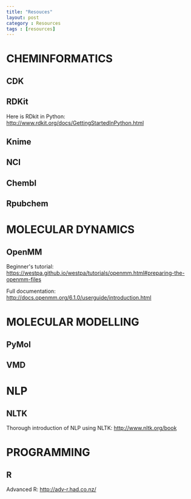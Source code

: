 ```yaml
---
title: "Resouces"
layout: post
category : Resources
tags : [resources]
---
```



# CHEMINFORMATICS
## CDK

## RDKit
Here is RDkit in Python:
<http://www.rdkit.org/docs/GettingStartedInPython.html>

## Knime

## NCI

## Chembl

## Rpubchem


# MOLECULAR DYNAMICS
## OpenMM
Beginner's tutorial:
<https://westpa.github.io/westpa/tutorials/openmm.html#preparing-the-openmm-files>

Full documentation:
<http://docs.openmm.org/6.1.0/userguide/introduction.html>



# MOLECULAR MODELLING
## PyMol

## VMD


# NLP
## NLTK
Thorough introduction of NLP using NLTK:
<http://www.nltk.org/book>



# PROGRAMMING
## R
Advanced R:
<http://adv-r.had.co.nz/>